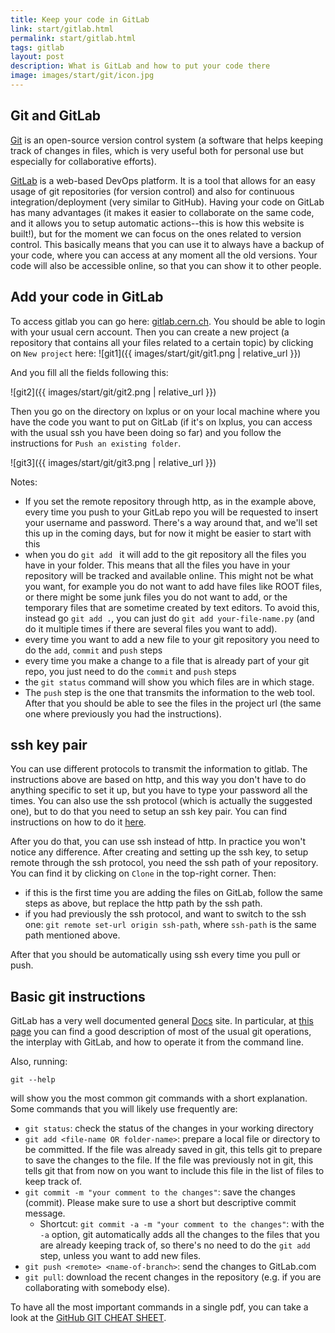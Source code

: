 ```yaml
---
title: Keep your code in GitLab
link: start/gitlab.html
permalink: start/gitlab.html
tags: gitlab
layout: post
description: What is GitLab and how to put your code there
image: images/start/git/icon.jpg
---
```


## Git and GitLab

[Git](https://git-scm.com/) is an open-source version control system (a software that
helps keeping track of changes in files, which is very useful both for personal use but
especially for collaborative efforts).  

[GitLab](https://about.gitlab.com/) is a web-based
DevOps platform.
It is a tool that allows for an easy usage of git repositories (for version control)
and also for continuous integration/deployment (very similar to GitHub).
Having your code on GitLab has many advantages
(it makes it easier to collaborate on the same code, and it allows you to setup automatic actions--this is how this website is built!), 
but for the moment we can focus on the ones related to version control.
This basically means that you can use it to always have a backup of your code,
where you can access at any moment all the old versions.
Your code will also be accessible online, so that you can show it to other people. 

## Add your code in GitLab

To access gitlab you can go here: [gitlab.cern.ch](https://gitlab.cern.ch/). 
You should be able to login with your usual cern account. 
Then you can create a new project (a repository that contains
all your files related to a certain topic)
by clicking on `New project` here:
![git1]({{ images/start/git/git1.png | relative_url }})

And you fill all the fields following this:

![git2]({{ images/start/git/git2.png | relative_url }})

Then you go on the directory on lxplus or on your local machine where you have the code
you want to put on GitLab (if it's on lxplus, you can access with the usual
ssh you have been doing so far) and you follow the instructions for `Push an existing folder`.

![git3]({{ images/start/git/git3.png | relative_url }})

Notes:
- If you set the remote repository through http, as in the example above,
every time you push to your GitLab repo you will be requested to
insert your username and password.
There's a way around that, and we'll set this up in the coming days, but for now it might be easier to start with this
- when you do `git add ` it will add to the git repository all the files you have in your folder.
This means that all the files you have in your repository will be tracked and available online. This might not be what you want, for example you do not want to add have files like ROOT files, or there might be some junk files you do not want to add, or the temporary files that are sometime created by text editors. To avoid this, instead go `git add .`, you can just do `git add your-file-name.py` (and do it multiple times if there are several files you want to add). 
- every time you want to add a new file to your git repository you need to do the `add`, `commit` and `push` steps
- every time you make a change to a file that is already part of your git repo, you just need to do the `commit` and `push` steps 
- the `git status` command will show you which files are in which stage. 
- The `push` step is the one that transmits the information to the web tool.
After that you should be able to see the files in the project url (the same one where previously you had the instructions).

## ssh key pair

You can use different protocols to transmit the information to gitlab. The instructions above are based on http,
and this way you don't have to do anything specific to set it up, but you have to type your password all the times. 
You can also use the ssh protocol (which is actually the suggested one), but to do that you need to setup an ssh key pair. You can find instructions on how to do it [here](https://docs.gitlab.com/ee/gitlab-basics/create-your-ssh-keys.html).

After you do that, you can use ssh instead of http. In practice you won't notice any difference. 
After creating and setting up the ssh key, to setup remote through the ssh protocol, you need the ssh path of your repository.
You can find it by clicking on `Clone` in the top-right corner. Then:
- if this is the first time you are adding the files on GitLab, follow the same steps as above, but replace the http path by
the ssh path. 
- if you had previously the ssh protocol, and want to switch to the ssh one:
`git remote set-url origin ssh-path`,
where `ssh-path` is the same path mentioned above. 

After that you should be automatically using ssh every time you pull or push. 

## Basic git instructions

GitLab has a very well documented general [Docs](https://docs.gitlab.com/) site.
In particular, at [this page](https://docs.gitlab.com/ee/gitlab-basics/start-using-git.html)
you can find a good description of most of the usual git operations, the interplay with
GitLab, and how to operate it from the command line. 

Also, running:
```
git --help
```
will show you the most common git commands with a short explanation.
Some commands that you will likely use frequently are:
* `git status`: check the status of the changes in your working directory
* `git add <file-name OR folder-name>`: prepare a local file or directory to be committed. If the
file was already saved in git, this tells git to prepare to save the changes to the file. If the file was
previously not in git, this tells git that from now on you want to include this file in the list of files to
keep track of. 
* `git commit -m "your comment to the changes"`: save the changes (commit). Please make sure to use a short but descriptive
commit message.
    *  Shortcut: `git commit -a -m "your comment to the changes"`: with the `-a` option, git automatically adds all the changes to the files
    that you are already keeping track of, so there's no need to do the `git add` step, unless you want to add new files. 
* `git push <remote> <name-of-branch>`: send the changes to GitLab.com
* `git pull`: download the recent changes in the repository (e.g. if you are collaborating with somebody else).

To have all the most important commands in a single pdf, you can take a look
at the [GitHub GIT CHEAT SHEET](https://education.github.com/git-cheat-sheet-education.pdf). 
